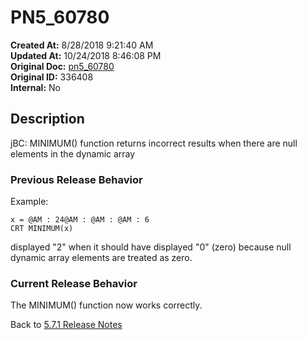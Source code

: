 # PN5_60780

**Created At:** 8/28/2018 9:21:40 AM  
**Updated At:** 10/24/2018 8:46:08 PM  
**Original Doc:** [pn5_60780](https://docs.jbase.com/48420-5-7-1-release-notes/pn5_60780)  
**Original ID:** 336408  
**Internal:** No  

## Description

jBC: MINIMUM() function returns incorrect results when there are null elements in the dynamic array

### Previous Release Behavior

Example:

```
x = @AM : 24@AM : @AM : @AM : 6
CRT MINIMUM(x)
```

displayed "2" when it should have displayed "0" (zero) because null dynamic array elements are treated as zero.

### Current Release Behavior

The MINIMUM() function now works correctly.

Back to [5.7.1 Release Notes](./../README.md)
